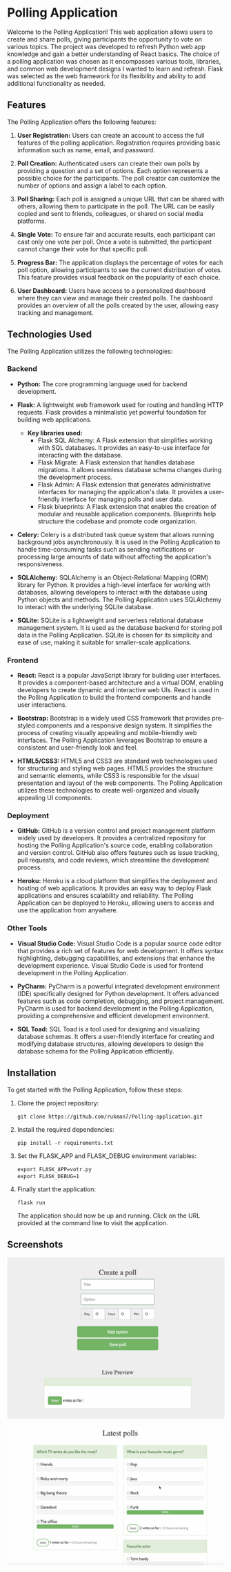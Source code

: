 # Polling Application

Welcome to the Polling Application! This web application allows users to create and share polls, giving participants the opportunity to vote on various topics. The project was developed to refresh Python web app knowledge and gain a better understanding of React basics. The choice of a polling application was chosen as it encompasses various tools, libraries, and common web development designs I wanted to learn and refresh. Flask was selected as the web framework for its flexibility and ability to add additional functionality as needed.

## Features

The Polling Application offers the following features:

1. **User Registration:** Users can create an account to access the full features of the polling application. Registration requires providing basic information such as name, email, and password.

2. **Poll Creation:** Authenticated users can create their own polls by providing a question and a set of options. Each option represents a possible choice for the participants. The poll creator can customize the number of options and assign a label to each option.

3. **Poll Sharing:** Each poll is assigned a unique URL that can be shared with others, allowing them to participate in the poll. The URL can be easily copied and sent to friends, colleagues, or shared on social media platforms.

4. **Single Vote:** To ensure fair and accurate results, each participant can cast only one vote per poll. Once a vote is submitted, the participant cannot change their vote for that specific poll.

5. **Progress Bar:** The application displays the percentage of votes for each poll option, allowing participants to see the current distribution of votes. This feature provides visual feedback on the popularity of each choice.

6. **User Dashboard:** Users have access to a personalized dashboard where they can view and manage their created polls. The dashboard provides an overview of all the polls created by the user, allowing easy tracking and management.

## Technologies Used

The Polling Application utilizes the following technologies:

### Backend

- **Python:** The core programming language used for backend development.
- **Flask:** A lightweight web framework used for routing and handling HTTP requests. Flask provides a minimalistic yet powerful foundation for building web applications.
  - **Key libraries used:**
    - Flask SQL Alchemy: A Flask extension that simplifies working with SQL databases. It provides an easy-to-use interface for interacting with the database.
    - Flask Migrate: A Flask extension that handles database migrations. It allows seamless database schema changes during the development process.
    - Flask Admin: A Flask extension that generates administrative interfaces for managing the application's data. It provides a user-friendly interface for managing polls and user data.
    - Flask blueprints: A Flask extension that enables the creation of modular and reusable application components. Blueprints help structure the codebase and promote code organization.

- **Celery:** Celery is a distributed task queue system that allows running background jobs asynchronously. It is used in the Polling Application to handle time-consuming tasks such as sending notifications or processing large amounts of data without affecting the application's responsiveness.

- **SQLAlchemy:** SQLAlchemy is an Object-Relational Mapping (ORM) library for Python. It provides a high-level interface for working with databases, allowing developers to interact with the database using Python objects and methods. The Polling Application uses SQLAlchemy to interact with the underlying SQLite database.

- **SQLite:** SQLite is a lightweight and serverless relational database management system. It is used as the database backend for storing poll data in the Polling Application. SQLite is chosen for its simplicity and ease of use, making it suitable for smaller-scale applications.

### Frontend

- **React:** React is a popular JavaScript library for building user interfaces. It provides a component-based architecture and a virtual DOM, enabling developers to create dynamic and interactive web UIs. React is used in the Polling Application to build the frontend components and handle user interactions.

- **Bootstrap:** Bootstrap is a widely used CSS framework that provides pre-styled components and a responsive design system. It simplifies the process of creating visually appealing and mobile-friendly web interfaces. The Polling Application leverages Bootstrap to ensure a consistent and user-friendly look and feel.

- **HTML5/CSS3:** HTML5 and CSS3 are standard web technologies used for structuring and styling web pages. HTML5 provides the structure and semantic elements, while CSS3 is responsible for the visual presentation and layout of the web components. The Polling Application utilizes these technologies to create well-organized and visually appealing UI components.

### Deployment

- **GitHub:** GitHub is a version control and project management platform widely used by developers. It provides a centralized repository for hosting the Polling Application's source code, enabling collaboration and version control. GitHub also offers features such as issue tracking, pull requests, and code reviews, which streamline the development process.

- **Heroku:** Heroku is a cloud platform that simplifies the deployment and hosting of web applications. It provides an easy way to deploy Flask applications and ensures scalability and reliability. The Polling Application can be deployed to Heroku, allowing users to access and use the application from anywhere.

### Other Tools

- **Visual Studio Code:** Visual Studio Code is a popular source code editor that provides a rich set of features for web development. It offers syntax highlighting, debugging capabilities, and extensions that enhance the development experience. Visual Studio Code is used for frontend development in the Polling Application.

- **PyCharm:** PyCharm is a powerful integrated development environment (IDE) specifically designed for Python development. It offers advanced features such as code completion, debugging, and project management. PyCharm is used for backend development in the Polling Application, providing a comprehensive and efficient development environment.

- **SQL Toad:** SQL Toad is a tool used for designing and visualizing database schemas. It offers a user-friendly interface for creating and modifying database structures, allowing developers to design the database schema for the Polling Application efficiently.

## Installation

To get started with the Polling Application, follow these steps:

1. Clone the project repository:

   ```shell
   git clone https://github.com/rukman7/Polling-application.git
   ```

2. Install the required dependencies:

   ```shell
   pip install -r requirements.txt
   ```

3. Set the FLASK_APP and FLASK_DEBUG environment variables:

   ```shell
   export FLASK_APP=votr.py
   export FLASK_DEBUG=1
   ```

4. Finally start the application:

   ```shell
   flask run
   ```
   
   The application should now be up and running. Click on the URL provided at the command line to visit the application. 

## Screenshots

![create a poll](/static/images/create_polls.png)

![view polls](/static/images/view_polls.png)